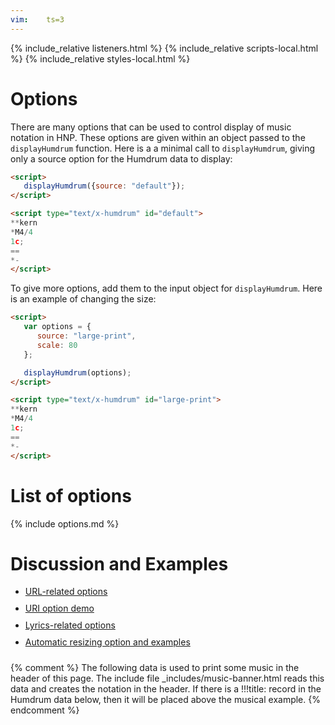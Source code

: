 ```yaml
---
vim:	ts=3
---
```


{% include_relative listeners.html %}
{% include_relative scripts-local.html %}
{% include_relative styles-local.html %}

# Options #

There are many options that can be used to control display of music
notation in HNP.  These options are given within an object passed
to the `displayHumdrum` function.  Here is a a minimal call to
`displayHumdrum`, giving only a source option for the Humdrum data to display:

<script>
displayHumdrum({source: "default"});
</script>
<script type="text/x-humdrum" id="default">
**kern
*M4/4
1c;
==
*-
</script>


```html
<script>
   displayHumdrum({source: "default"});
</script>

<script type="text/x-humdrum" id="default">
**kern
*M4/4
1c;
==
*-
</script>
```

To give more options, add them to the input object for `displayHumdrum`.
Here is an example of changing the size:

<script>
	var options = {
		source: "large-print",
		scale: 80
	};

	displayHumdrum(options);
</script>

<script type="text/x-humdrum" id="large-print">
**kern
*M4/4
1c;
==
*-
</script>


```html
<script>
   var options = {
      source: "large-print",
      scale: 80
   };

   displayHumdrum(options);
</script>

<script type="text/x-humdrum" id="large-print">
**kern
*M4/4
1c;
==
*-
</script>
```


<a name="list"> </a>

# List of options #


{% include options.md %}


# Discussion and Examples #

<style>
	li { padding-bottom: 10px; }
</style>

* <a href="url">URL-related options</a>
* <a href="uri">URI option demo</a>
* <a href="lyrics">Lyrics-related options</a>
* <a href="resize">Automatic resizing option and examples</a>



{% comment %}
	The following data is used to print some music in the header of this page.
	The include file _includes/music-banner.html reads this data and creates
	the notation in the header.  If there is a !!!title: record in the
	Humdrum data below, then it will be placed above the musical example.
{% endcomment %}

<div style="display:none" id="title-notation-source">
!!!title: Vivaldi: Violin Concerto in E major (<i>Spring</i>), RV 269, op. 8, no. 1, mvmt. 1
{% include banner-scores/vivaldi-op8-no1-mvmt1-mm1-40.krn %}
</div>



